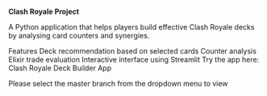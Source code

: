 **Clash Royale Project**

A Python application that helps players build effective Clash Royale decks by analysing card counters and synergies.

Features
Deck recommendation based on selected cards
Counter analysis
Elixir trade evaluation
Interactive interface using Streamlit
Try the app here: Clash Royale Deck Builder App

Please select the master branch from the dropdown menu to view 

